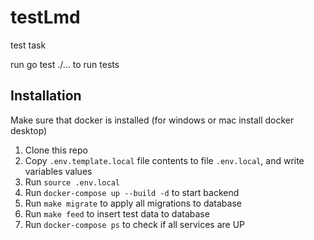 # testLmd

test task

run go test ./... to run tests

## Installation

Make sure that docker is installed (for windows or mac install docker desktop)

1. Clone this repo
2. Copy `.env.template.local` file contents to file `.env.local`, and write variables values
3. Run `source .env.local`
4. Run `docker-compose up --build -d` to start backend
5. Run `make migrate` to apply all migrations to database
6. Run `make feed` to insert test data to database
7. Run `docker-compose ps` to check if all services are UP
